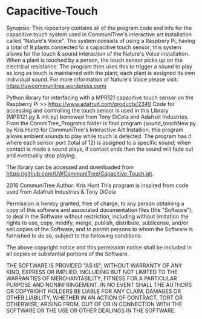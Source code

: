 # Capacitive-Touch
Synopsis:
This repository contains all of the program code and info for the capacitive touch system used in CommuniTree's interactive art installation called "Nature's Voice". The system consists of using a Raspbery Pi, having a total of 8 plants connected to a capacitive touch sensor; this system allows for the touch & sound interaction of the Nature's Voice installation. When a plant is touched by a person, the touch sensor picks up on the electrical resistance. The program then uses this to trigger a sound to play as long as touch is maintained with the plant; each plant is assigned its own individual sound. For more information of Nature's Voice please visit: https://uwcommunitree.wordpress.com/


Python library for interfacing with a MPR121 capacitive touch sensor on the Raspberry Pi >> https://www.adafruit.com/products/2340 Code for accessing and controlling the touch sensor is used in this Library (MPR121.py & init.py) borrowed from Tony DiCola and Adafruit Industries. From the CommiTree_Programs folder is final program (sound_touchNew.py by Kris Hunt) for CommuniTree's Interactive Art Installion, this program allows ambient sounds to play while touch is detected. The program has it where each sensor port (total of 12) is assigned to a specific sound; when contact is made a sound plays, if contact ends then the sound will fade out and eventually stop playing. 


The library can be accessed and downloaded from https://github.com/UWCommuniTree/Capacitive-Touch.git.


2016 CommuniTree
Author: Kris Hunt
 This program is inspired from code used from Adafruit Industries & Tony DiCola

 Permission is hereby granted, free of charge, to any person obtaining a copy
 of this software and associated documentation files (the "Software"), to deal
 in the Software without restriction, including without limitation the rights
 to use, copy, modify, merge, publish, distribute, sublicense, and/or sell
 copies of the Software, and to permit persons to whom the Software is
 furnished to do so, subject to the following conditions:

 The above copyright notice and this permission notice shall be included in
 all copies or substantial portions of the Software.

 THE SOFTWARE IS PROVIDED "AS IS", WITHOUT WARRANTY OF ANY KIND, EXPRESS OR
 IMPLIED, INCLUDING BUT NOT LIMITED TO THE WARRANTIES OF MERCHANTABILITY,
 FITNESS FOR A PARTICULAR PURPOSE AND NONINFRINGEMENT. IN NO EVENT SHALL THE
 AUTHORS OR COPYRIGHT HOLDERS BE LIABLE FOR ANY CLAIM, DAMAGES OR OTHER
 LIABILITY, WHETHER IN AN ACTION OF CONTRACT, TORT OR OTHERWISE, ARISING FROM,
 OUT OF OR IN CONNECTION WITH THE SOFTWARE OR THE USE OR OTHER DEALINGS IN
 THE SOFTWARE.

